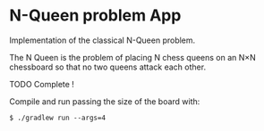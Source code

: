N-Queen problem App
===================

Implementation of the classical N-Queen problem.

The N Queen is the problem of placing N chess queens on an N×N chessboard so
that no two queens attack each other.

TODO Complete !

Compile and run passing the size of the board with:

    $ ./gradlew run --args=4
